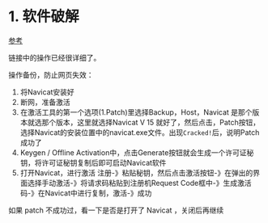 # 1. 软件破解
[参考](https://www.cnblogs.com/kkdaj/p/12794804.html)

链接中的操作已经很详细了。

操作备份，防止网页失效：
1. 将Navicat安装好
2. 断网，准备激活
3. 在激活工具的第一个选项(1.Patch)里选择Backup，Host，Navicat 是那个版本就选那个版本，这里就选择Navicat V 15 就好了，然后点击，Patch按钮，选择Navicat的安装位置中的navicat.exe文件。出现`Cracked!`后，说明Patch成功了
4. Keygen / Offline Activation中，点击Generate按钮就会生成一个许可证秘钥，将许可证秘钥复制后即可启动Navicat软件
5. 打开Navicat，进行激活
    注册-》粘贴秘钥，然后点击激活按钮-》在弹出的界面选择手动激活-》将请求码粘贴到注册机Request Code框中-》生成激活码-》在Navicat中进行复制，激活-》成功


如果 patch 不成功过，看一下是否是打开了 Navicat ，关闭后再继续


